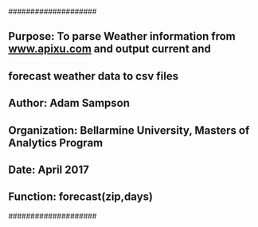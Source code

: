 ####################
## Purpose: To parse Weather information from www.apixu.com and output current and 
##          forecast weather data to csv files
## Author: Adam Sampson
## Organization: Bellarmine University, Masters of Analytics Program
## Date: April 2017
## Function: forecast(zip,days)
####################
